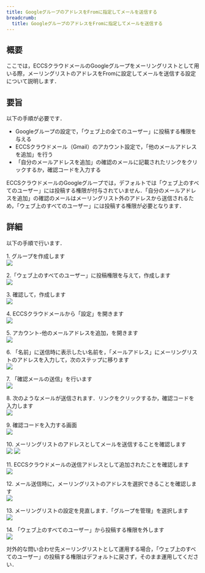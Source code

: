 ```yaml
---
title: GoogleグループのアドレスをFromに指定してメールを送信する
breadcrumb:
  title: GoogleグループのアドレスをFromに指定してメールを送信する
---
```

## 概要

ここでは，ECCSクラウドメールのGoogleグループをメーリングリストとして用いる際，メーリングリストのアドレスをFromに設定してメールを送信する設定について説明します．

## 要旨

以下の手順が必要です．

* Googleグループの設定で，「ウェブ上の全てのユーザー」に投稿する権限を与える
* ECCSクラウドメール（Gmail）のアカウント設定で，「他のメールアドレスを追加」を行う
* 「自分のメールアドレスを追加」の確認のメールに記載されたリンクをクリックするか，確認コードを入力する

ECCSクラウドメールのGoogleグループでは，デフォルトでは「ウェブ上のすべてのユーザー」には投稿する権限が付与されていません．「自分のメールアドレスを追加」の確認のメールはメーリングリスト外のアドレスから送信されるため，「ウェブ上のすべてのユーザー」には投稿する権限が必要となります．

## 詳細

以下の手順で行います．

1\. グループを作成します\
[![](https://www.ecc.u-tokyo.ac.jp/files/2019/12/11/groups01.png)](https://www.ecc.u-tokyo.ac.jp/files/2019/12/11/groups01.png)

2.「ウェブ上のすべてのユーザー」に投稿権限を与えて，作成します\
[![](https://www.ecc.u-tokyo.ac.jp/files/2019/12/11/groups02a.png)](https://www.ecc.u-tokyo.ac.jp/files/2019/12/11/groups02a.png)

3\. 確認して，作成します\
[![](https://www.ecc.u-tokyo.ac.jp/files/2019/12/11/groups03.png)](https://www.ecc.u-tokyo.ac.jp/files/2019/12/11/groups03.png)

4\. ECCSクラウドメールから「設定」を開きます\
[![](https://www.ecc.u-tokyo.ac.jp/files/2019/12/11/groups04.png)](https://www.ecc.u-tokyo.ac.jp/files/2019/12/11/groups04.png)

5\. アカウント-他のメールアドレスを追加，を開きます\
[![](https://www.ecc.u-tokyo.ac.jp/files/2019/12/11/groups05.png)](https://www.ecc.u-tokyo.ac.jp/files/2019/12/11/groups05.png)

6\. 「名前」に送信時に表示したい名前を，「メールアドレス」にメーリングリストのアドレスを入力して，次のステップに移ります\
[![](https://www.ecc.u-tokyo.ac.jp/files/2019/12/11/groups06.png)](https://www.ecc.u-tokyo.ac.jp/files/2019/12/11/groups06.png)

7\. 「確認メールの送信」を行います\
[![](https://www.ecc.u-tokyo.ac.jp/files/2019/12/11/groups07.png)](https://www.ecc.u-tokyo.ac.jp/files/2019/12/11/groups07.png)

8\. 次のようなメールが送信されます．リンクをクリックするか，確認コードを入力します\
[![](https://www.ecc.u-tokyo.ac.jp/files/2019/12/11/groups09.png)](https://www.ecc.u-tokyo.ac.jp/files/2019/12/11/groups09.png)

9\. 確認コードを入力する画面\
[![](https://www.ecc.u-tokyo.ac.jp/files/2019/12/11/groups08.png)](https://www.ecc.u-tokyo.ac.jp/files/2019/12/11/groups08.png)

10\. メーリングリストのアドレスとしてメールを送信することを確認します\
[![](https://www.ecc.u-tokyo.ac.jp/files/2019/12/11/groups10.png)](https://www.ecc.u-tokyo.ac.jp/files/2019/12/11/groups10.png) [![](https://www.ecc.u-tokyo.ac.jp/files/2019/12/11/groups11.png)](https://www.ecc.u-tokyo.ac.jp/files/2019/12/11/groups11.png)

11\. ECCSクラウドメールの送信アドレスとして追加されたことを確認します\
[![](https://www.ecc.u-tokyo.ac.jp/files/2019/12/11/groups12.png)](https://www.ecc.u-tokyo.ac.jp/files/2019/12/11/groups12.png)

12\. メール送信時に，メーリングリストのアドレスを選択できることを確認します\
[![](https://www.ecc.u-tokyo.ac.jp/files/2019/12/11/groups13.png)](https://www.ecc.u-tokyo.ac.jp/files/2019/12/11/groups13.png)

13\. メーリングリストの設定を見直します．「グループを管理」を選択します\
[![](https://www.ecc.u-tokyo.ac.jp/files/2019/12/11/groups14.png)](https://www.ecc.u-tokyo.ac.jp/files/2019/12/11/groups14.png)

14\. 「ウェブ上のすべてのユーザー」から投稿する権限を外します\
[![](https://www.ecc.u-tokyo.ac.jp/files/2019/12/11/groups15.png)](https://www.ecc.u-tokyo.ac.jp/files/2019/12/11/groups15.png)

対外的な問い合わせ先メーリングリストとして運用する場合，「ウェブ上のすべてのユーザー」の投稿する権限はデフォルトに戻さず，そのまま運用してください．
